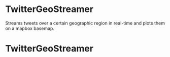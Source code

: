 TwitterGeoStreamer
=========

Streams tweets over a certain geographic region in real-time and plots them on a mapbox basemap.
# TwitterGeoStreamer
